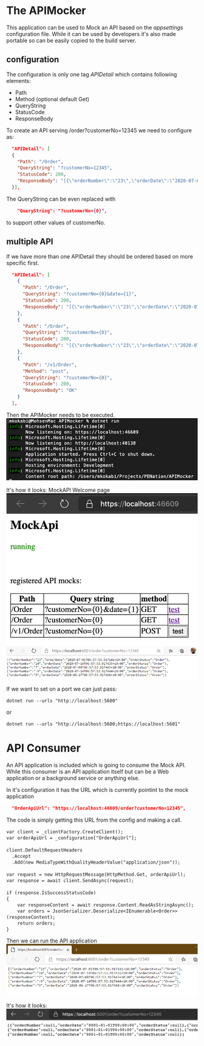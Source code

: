 
# The APIMocker 
This application can be used to Mock an API based on the *appsettings* configuration file. While it can be used by developers it's also made portable so can be easily copied to the build server.
## configuration
The configuration is only one tag *APIDetail* which contains following elements:
- Path
- Method (optional default Get)
- QueryString
- StatusCode
- ResponseBody

To create an API serving /order?customerNo=12345 we need to configure as:

``` json
  "APIDetail": [
  {
    "Path": "/Order",
    "QueryString": "?customerNo=12345",
    "StatusCode": 200,
    "ResponseBody": "[{\"orderNumber\":\"23\",\"orderDate\":\"2020-07-01T06:57:53.917141+10:00\",\"orderStatus\":\"Order\"},{\"orderNumber\":\"10\",\"orderDate\":\"2020-07-14T06:57:53.917435+10:00\",\"orderStatus\":\"Order\"},{\"orderNumber\":\"7\",\"orderDate\":\"2020-07-08T06:57:53.917443+10:00\",\"orderStatus\":\"Order\"},{\"orderNumber\":\"-9\",\"orderDate\":\"2020-07-14T06:57:53.917444+10:00\",\"orderStatus\":\"Order\"},{\"orderNumber\":\"9\",\"orderDate\":\"2020-06-27T06:57:53.917468+10:00\",\"orderStatus\":\"Order\"}]"
  }],
```

The QueryString can be even replaced with 
```json
    "QueryString": "?customerNo={0}",
```
to support other values of customerNo.

## multiple API
If we have more than one APIDetail they should be ordered based on more specific first.
```json
  "APIDetail": [
    {
      "Path": "/Order",
      "QueryString": "?customerNo={0}&date={1}",
      "StatusCode": 200,
      "ResponseBody": "[{\"orderNumber\":\"23\",\"orderDate\":\"2020-07-01T06:57:53.917141+10:00\",\"orderStatus\":\"Order\"}]"
    },
    {
      "Path": "/Order",
      "QueryString": "?customerNo={0}",
      "StatusCode": 200,
      "ResponseBody": "[{\"orderNumber\":\"23\",\"orderDate\":\"2020-07-01T06:57:53.917141+10:00\",\"orderStatus\":\"Order\"},{\"orderNumber\":\"10\",\"orderDate\":\"2020-07-14T06:57:53.917435+10:00\",\"orderStatus\":\"Order\"},{\"orderNumber\":\"7\",\"orderDate\":\"2020-07-08T06:57:53.917443+10:00\",\"orderStatus\":\"Order\"},{\"orderNumber\":\"-9\",\"orderDate\":\"2020-07-14T06:57:53.917444+10:00\",\"orderStatus\":\"Order\"},{\"orderNumber\":\"9\",\"orderDate\":\"2020-06-27T06:57:53.917468+10:00\",\"orderStatus\":\"Order\"}]"
    },
    {
      "Path": "/v1/Order",
      "Method": "post",
      "QueryString": "?customerNo={0}",
      "StatusCode": 200,
      "ResponseBody": "OK"
    }
  ],
```

Then the APIMocker needs to be executed.
![Running the API mocker](https://github.com/mkokabi/apiMocker/blob/master/images/Running%20the%20APIMocker.png?raw=true)

It's how it looks:
MockAPI Welcome page
![API mocker](https://github.com/mkokabi/apiMocker/blob/master/images/MockAPI%20Welcome%20page.png?raw=true)
![API mocker](https://github.com/mkokabi/apiMocker/blob/master/images/APIMocker%20at%20work.png?raw=true)

If we want to set on a port we can just pass:
```
dotnet run --urls "http://localhost:5600"
```
or
```
dotnet run --urls "http://localhost:5600;https://localhost:5601"
```

# API Consumer
An API application is included which is going to consume the Mock API. While this consumer is an API application itself but can be a Web application or a background service or anything else.

In it's configuration it has the URL which is currently pointint to the mock application
``` json
  "OrderApiUrl": "https://localhost:46609/order?customerNo=12345",
```

The code is simply getting this URL from the config and making a call.
``` Csharp
var client = _clientFactory.CreateClient();
var orderApiUrl = _configuration["OrderApiUrl"];

client.DefaultRequestHeaders
  .Accept
  .Add(new MediaTypeWithQualityHeaderValue("application/json"));

var request = new HttpRequestMessage(HttpMethod.Get, orderApiUrl);
var response = await client.SendAsync(request);

if (response.IsSuccessStatusCode)
{
    var responseContent = await response.Content.ReadAsStringAsync();
    var orders = JsonSerializer.Deserialize<IEnumerable<Order>>(responseContent);
    return orders;
}

```
Then we can run the API application
![Running the API consumer](https://github.com/mkokabi/apiMocker/blob/master/images/Running%20the%20API%20consumer.png?raw=true)

It's how it looks:
![API Consumer](https://github.com/mkokabi/apiMocker/blob/master/images/API%20application%20consuming%20the%20Mock.png?raw=true)

